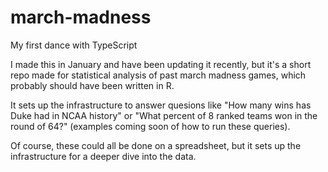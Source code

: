 # march-madness
My first dance with TypeScript

I made this in January and have been updating it recently, but it's a short repo made for statistical analysis of past march madness games, which probably should have been written in R. 

It sets up the infrastructure to answer quesions like "How many wins has Duke had in NCAA history" or "What percent of 8 ranked teams won in the round of 64?" (examples coming soon of how to run these queries).

Of course, these could all be done on a spreadsheet, but it sets up the infrastructure for a deeper dive into the data.
